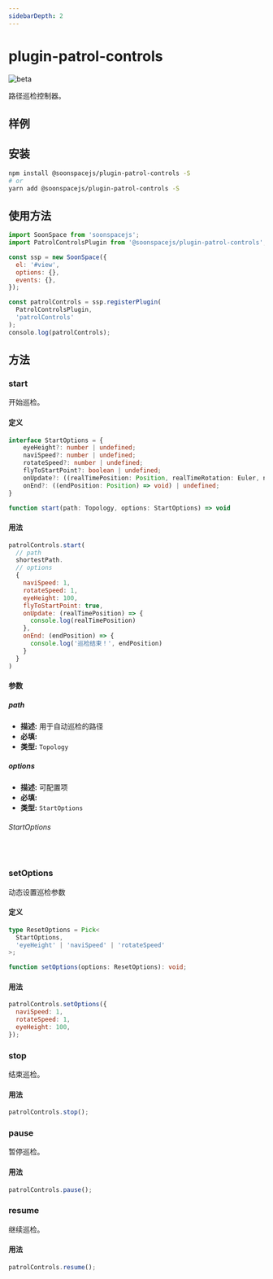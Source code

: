 ```yaml
---
sidebarDepth: 2
---
```


# plugin-patrol-controls

![beta](https://img.shields.io/npm/v/@soonspacejs/plugin-patrol-controls/latest.svg)

路径巡检控制器。

## 样例

<Docs-Iframe src="plugin/patrolControls.html" />

## 安装

```bash
npm install @soonspacejs/plugin-patrol-controls -S
# or
yarn add @soonspacejs/plugin-patrol-controls -S
```

## 使用方法

```js {2,10}
import SoonSpace from 'soonspacejs';
import PatrolControlsPlugin from '@soonspacejs/plugin-patrol-controls';

const ssp = new SoonSpace({
  el: '#view',
  options: {},
  events: {},
});

const patrolControls = ssp.registerPlugin(
  PatrolControlsPlugin,
  'patrolControls'
);
consolo.log(patrolControls);
```

## 方法

### start

开始巡检。

#### 定义

```ts
interface StartOptions = {
    eyeHeight?: number | undefined;
    naviSpeed?: number | undefined;
    rotateSpeed?: number | undefined;
    flyToStartPoint?: boolean | undefined;
    onUpdate?: ((realTimePosition: Position, realTimeRotation: Euler, nextNode: Node, toNextNodeDistance: number) => void) | undefined;
    onEnd?: ((endPosition: Position) => void) | undefined;
}

function start(path: Topology, options: StartOptions) => void
```

#### 用法

```js
patrolControls.start(
  // path
  shortestPath.
  // options
  {
    naviSpeed: 1,
    rotateSpeed: 1,
    eyeHeight: 100,
    flyToStartPoint: true,
    onUpdate: (realTimePosition) => {
      console.log(realTimePosition)
    },
    onEnd: (endPosition) => {
      console.log('巡检结束！', endPosition)
    }
  }
)
```

#### 参数

##### path

- **描述:** 用于自动巡检的路径
- **必填:** <Base-RequireIcon :isRequire="true"/>
- **类型:** `Topology`

##### options

- **描述:** 可配置项
- **必填:** <Base-RequireIcon :isRequire="false"/>
- **类型:** `StartOptions`

###### StartOptions

<br>
<Docs-Table 
    :data="[
      {
        prop: 'naviSpeed', desc: '巡检时导航速度', type: 'number', require: false, default: '1'
      },
      {
        prop: 'rotateSpeed', desc: '视角旋转速度', type: 'number', require: false, default: '1'
      },
      {
        prop: 'eyeHeight', desc: '眼睛高度', type: 'number', require: false, default: '100'
      },
      {
        prop: 'flyToStartPoint', desc: '是否飞向起始点位置', type: 'boolean', require: false, default: 'true'
      },
      {
        prop: 'onUpdate', desc: '巡检时实时更新回调函数', type: '( realTimePosition: Position, realTimeRotation: Euler, nextNode: Node, toNextNodeDistance: number ) => void;', require: false, default: ''
      },
      {
        prop: 'onEnd', desc: '巡检结束回调函数', type: '(endPosition: Position) => void', require: false, default: ''
      }
    ]"
/>

### setOptions

动态设置巡检参数

#### 定义

```ts
type ResetOptions = Pick<
  StartOptions,
  'eyeHeight' | 'naviSpeed' | 'rotateSpeed'
>;

function setOptions(options: ResetOptions): void;
```

#### 用法

```js
patrolControls.setOptions({
  naviSpeed: 1,
  rotateSpeed: 1,
  eyeHeight: 100,
});
```

### stop

结束巡检。

#### 用法

```js
patrolControls.stop();
```

### pause

暂停巡检。

#### 用法

```js
patrolControls.pause();
```

### resume

继续巡检。

#### 用法

```js
patrolControls.resume();
```
